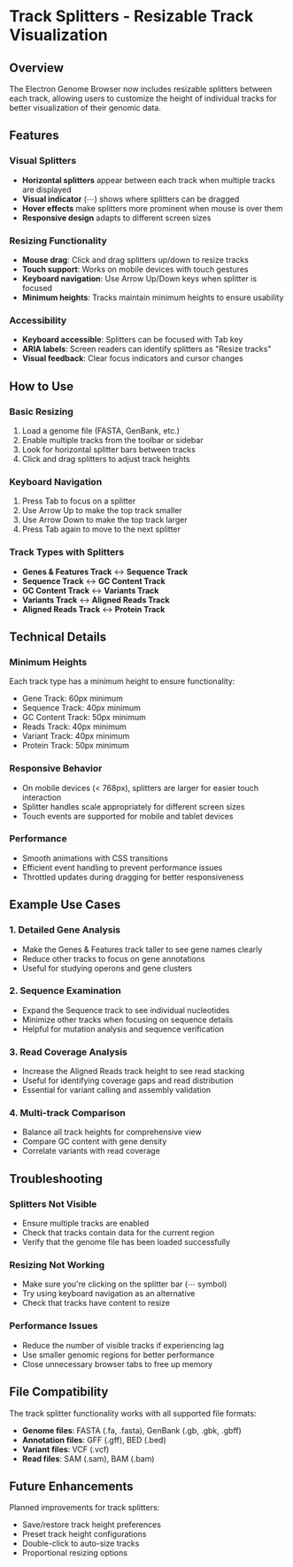# Track Splitters - Resizable Track Visualization

## Overview

The Electron Genome Browser now includes resizable splitters between each track, allowing users to customize the height of individual tracks for better visualization of their genomic data.

## Features

### Visual Splitters
- **Horizontal splitters** appear between each track when multiple tracks are displayed
- **Visual indicator** (⋯) shows where splitters can be dragged
- **Hover effects** make splitters more prominent when mouse is over them
- **Responsive design** adapts to different screen sizes

### Resizing Functionality
- **Mouse drag**: Click and drag splitters up/down to resize tracks
- **Touch support**: Works on mobile devices with touch gestures
- **Keyboard navigation**: Use Arrow Up/Down keys when splitter is focused
- **Minimum heights**: Tracks maintain minimum heights to ensure usability

### Accessibility
- **Keyboard accessible**: Splitters can be focused with Tab key
- **ARIA labels**: Screen readers can identify splitters as "Resize tracks"
- **Visual feedback**: Clear focus indicators and cursor changes

## How to Use

### Basic Resizing
1. Load a genome file (FASTA, GenBank, etc.)
2. Enable multiple tracks from the toolbar or sidebar
3. Look for horizontal splitter bars between tracks
4. Click and drag splitters to adjust track heights

### Keyboard Navigation
1. Press Tab to focus on a splitter
2. Use Arrow Up to make the top track smaller
3. Use Arrow Down to make the top track larger
4. Press Tab again to move to the next splitter

### Track Types with Splitters
- **Genes & Features Track** ↔ **Sequence Track**
- **Sequence Track** ↔ **GC Content Track**
- **GC Content Track** ↔ **Variants Track**
- **Variants Track** ↔ **Aligned Reads Track**
- **Aligned Reads Track** ↔ **Protein Track**

## Technical Details

### Minimum Heights
Each track type has a minimum height to ensure functionality:
- Gene Track: 60px minimum
- Sequence Track: 40px minimum
- GC Content Track: 50px minimum
- Reads Track: 40px minimum
- Variant Track: 40px minimum
- Protein Track: 50px minimum

### Responsive Behavior
- On mobile devices (< 768px), splitters are larger for easier touch interaction
- Splitter handles scale appropriately for different screen sizes
- Touch events are supported for mobile and tablet devices

### Performance
- Smooth animations with CSS transitions
- Efficient event handling to prevent performance issues
- Throttled updates during dragging for better responsiveness

## Example Use Cases

### 1. Detailed Gene Analysis
- Make the Genes & Features track taller to see gene names clearly
- Reduce other tracks to focus on gene annotations
- Useful for studying operons and gene clusters

### 2. Sequence Examination
- Expand the Sequence track to see individual nucleotides
- Minimize other tracks when focusing on sequence details
- Helpful for mutation analysis and sequence verification

### 3. Read Coverage Analysis
- Increase the Aligned Reads track height to see read stacking
- Useful for identifying coverage gaps and read distribution
- Essential for variant calling and assembly validation

### 4. Multi-track Comparison
- Balance all track heights for comprehensive view
- Compare GC content with gene density
- Correlate variants with read coverage

## Troubleshooting

### Splitters Not Visible
- Ensure multiple tracks are enabled
- Check that tracks contain data for the current region
- Verify that the genome file has been loaded successfully

### Resizing Not Working
- Make sure you're clicking on the splitter bar (⋯ symbol)
- Try using keyboard navigation as an alternative
- Check that tracks have content to resize

### Performance Issues
- Reduce the number of visible tracks if experiencing lag
- Use smaller genomic regions for better performance
- Close unnecessary browser tabs to free up memory

## File Compatibility

The track splitter functionality works with all supported file formats:
- **Genome files**: FASTA (.fa, .fasta), GenBank (.gb, .gbk, .gbff)
- **Annotation files**: GFF (.gff), BED (.bed)
- **Variant files**: VCF (.vcf)
- **Read files**: SAM (.sam), BAM (.bam)

## Future Enhancements

Planned improvements for track splitters:
- Save/restore track height preferences
- Preset track height configurations
- Double-click to auto-size tracks
- Proportional resizing options 
